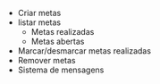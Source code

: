 - Criar metas
- listar metas
    - Metas realizadas
    - Metas abertas 
- Marcar/desmarcar metas realizadas
- Remover metas
- Sistema de mensagens 
